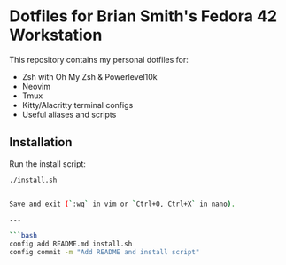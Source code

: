 # Dotfiles for Brian Smith's Fedora 42 Workstation

This repository contains my personal dotfiles for:

- Zsh with Oh My Zsh & Powerlevel10k
- Neovim
- Tmux
- Kitty/Alacritty terminal configs
- Useful aliases and scripts

## Installation

Run the install script:

```bash
./install.sh


Save and exit (`:wq` in vim or `Ctrl+O, Ctrl+X` in nano).  

---

```bash
config add README.md install.sh
config commit -m "Add README and install script"
